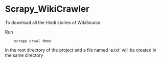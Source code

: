 Scrapy_WikiCrawler
==================

To download all the Hindi stories of WikiSource  

Run 
        
        scrapy crawl dmoz
    
    
in the root directory of the project and a file named 'a.txt' will be created in the same directory
